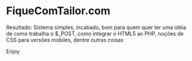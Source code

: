 # FiqueComTailor.com
Resultado: Sistema simples, incabado, bom para quem quer ter uma idéia de como trabalha o $_POST, como integrar o HTML5 ao PHP,
noções de CSS para versões mobiles, dentre outras coisas

Enjoy
